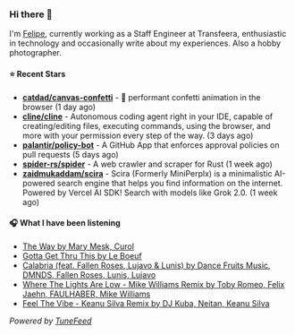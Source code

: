 ### Hi there 👋

I'm [Felipe](https://felipevm.com), currently working as a Staff Engineer at Transfeera, enthusiastic in technology and occasionally write about my experiences. Also a hobby photographer.

#### ⭐ Recent Stars
- **[catdad/canvas-confetti](https://github.com/catdad/canvas-confetti)** - 🎉 performant confetti animation in the browser (1 day ago)
- **[cline/cline](https://github.com/cline/cline)** - Autonomous coding agent right in your IDE, capable of creating/editing files, executing commands, using the browser, and more with your permission every step of the way. (3 days ago)
- **[palantir/policy-bot](https://github.com/palantir/policy-bot)** - A GitHub App that enforces approval policies on pull requests (5 days ago)
- **[spider-rs/spider](https://github.com/spider-rs/spider)** - A web crawler and scraper for Rust (1 week ago)
- **[zaidmukaddam/scira](https://github.com/zaidmukaddam/scira)** - Scira (Formerly MiniPerplx) is a minimalistic AI-powered search engine that helps you find information on the internet. Powered by Vercel AI SDK! Search with models like Grok 2.0. (1 week ago)

#### 🎧 What I have been listening
- [The Way by Mary Mesk, Curol](https://open.spotify.com/track/2W63BnQnUwe6pp9lctTfBo)
- [Gotta Get Thru This by Le Boeuf](https://open.spotify.com/track/61IqoZPM9h4DVJWHYSZAW5)
- [Calabria (feat. Fallen Roses, Lujavo &amp; Lunis) by Dance Fruits Music, DMNDS, Fallen Roses, Lunis, Lujavo](https://open.spotify.com/track/1rENS47PLnO8c7WIjRCD46)
- [Where The Lights Are Low - Mike Williams Remix by Toby Romeo, Felix Jaehn, FAULHABER, Mike Williams](https://open.spotify.com/track/6k3Oxg6tgRGFxN0ilByxZ4)
- [Feel The Vibe - Keanu Silva Remix by DJ Kuba, Neitan, Keanu Silva](https://open.spotify.com/track/05rYZ91Ii5ho9MhO9dcSqA)

_Powered by [TuneFeed](https://tunefeed.app?ref=github.com)_
